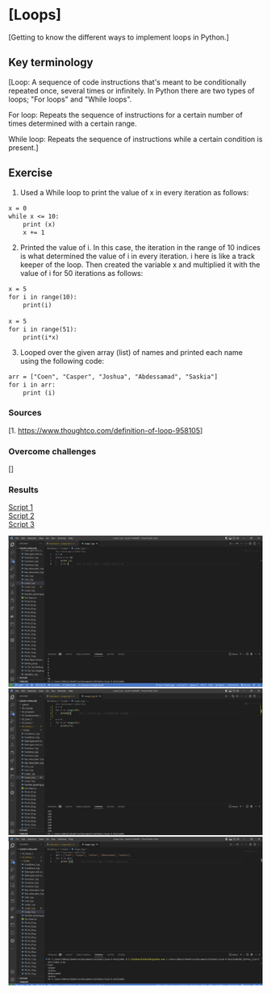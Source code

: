 # [Loops]

[Getting to know the different ways to implement loops in Python.]

## Key terminology

[Loop: A sequence of code instructions that's meant to be conditionally repeated once, several times or infinitely. In Python there are two types of loops; "For loops" and "While loops".

For loop: Repeats the sequence of instructions for a certain number of times determined with a certain range.

While loop: Repeats the sequence of instructions while a certain condition is present.]

## Exercise

1. Used a While loop to print the value of x in every iteration as follows:

~~~
x = 0
while x <= 10:
    print (x)
    x += 1
~~~

2. Printed the value of i. In this case, the iteration in the range of 10 indices is what determined the value of i in every iteration. i here is like a track keeper of the loop. Then created the variable x and multiplied it with the value of i for 50 iterations as follows:

~~~
x = 5
for i in range(10):
    print(i)

x = 5
for i in range(51):
    print(i*x)
~~~

3. Looped over the given array (list) of names and printed each name using the following code:

~~~
arr = ["Coen", "Casper", "Joshua", "Abdessamad", "Saskia"]
for i in arr:
    print (i)
~~~
    
### Sources

[1. <https://www.thoughtco.com/definition-of-loop-958105>]

### Overcome challenges

[]

### Results

[Script 1](https://github.com/Techgrounds-Cloud-9/cloud-9-Atalla90/blob/2ad8478464e595f123cac6a3f6bd31895984db04/04_Python_1/Scripts/Loops_1.py)  
[Script 2](https://github.com/Techgrounds-Cloud-9/cloud-9-Atalla90/blob/2ad8478464e595f123cac6a3f6bd31895984db04/04_Python_1/Scripts/Loops_2.py)  
[Script 3](https://github.com/Techgrounds-Cloud-9/cloud-9-Atalla90/blob/2ad8478464e595f123cac6a3f6bd31895984db04/04_Python_1/Scripts/Loops_3.py)

![Loops_1](https://github.com/Techgrounds-Cloud-9/cloud-9-Atalla90/blob/5e87fdbce509ee1a4b813525603390a5471ae654/00_includes/Python/Loops_1.png)
![Loops_2](https://github.com/Techgrounds-Cloud-9/cloud-9-Atalla90/blob/5e87fdbce509ee1a4b813525603390a5471ae654/00_includes/Python/Loops_2.png)
![Loops_3](https://github.com/Techgrounds-Cloud-9/cloud-9-Atalla90/blob/5e87fdbce509ee1a4b813525603390a5471ae654/00_includes/Python/Loops_3.png)
